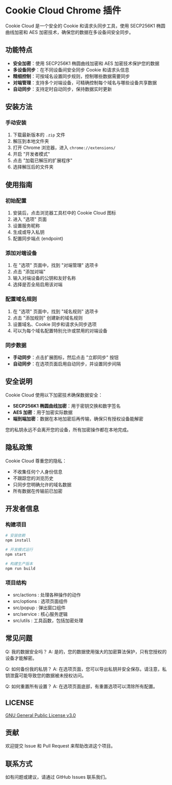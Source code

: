 # Cookie Cloud Chrome 插件
Cookie Cloud 是一个安全的 Cookie 和请求头同步工具，使用 SECP256K1 椭圆曲线加密和 AES 加密技术，确保您的数据在多设备间安全同步。


## 功能特点
- **安全加密**：使用 SECP256K1 椭圆曲线加密和 AES 加密技术保护您的数据
- **多设备同步**：在不同设备间安全同步 Cookie 和请求头信息
- **精细控制**：可按域名设置同步规则，控制哪些数据需要同步
- **对端管理**：支持多个对端设备，可精确控制每个域名与哪些设备共享数据
- **自动同步**：支持定时自动同步，保持数据实时更新


## 安装方法

### 手动安装
1. 下载最新版本的 `.zip` 文件
2. 解压到本地文件夹
3. 打开 Chrome 浏览器，进入 `chrome://extensions/`
4. 开启 "开发者模式"
5. 点击 "加载已解压的扩展程序"
6. 选择解压后的文件夹


## 使用指南
### 初始配置
1. 安装后，点击浏览器工具栏中的 Cookie Cloud 图标
2. 进入 "选项" 页面
3. 设置服务昵称
4. 生成或导入私钥
5. 配置同步端点 (endpoint)


### 添加对端设备
1. 在 "选项" 页面中，找到 "对端管理" 选项卡
2. 点击 "添加对端"
3. 输入对端设备的公钥和友好名称
4. 选择是否全局启用该对端


### 配置域名规则
1. 在 "选项" 页面中，找到 "域名规则" 选项卡
2. 点击 "添加规则" 创建新的域名规则
3. 设置域名、Cookie 同步和请求头同步选项
4. 可以为每个域名配置特别允许或禁用的对端设备


### 同步数据
- **手动同步**：点击扩展图标，然后点击 "立即同步" 按钮
- **自动同步**：在选项页面启用自动同步，并设置同步间隔


## 安全说明
Cookie Cloud 使用以下加密技术确保数据安全：

- **SECP256K1 椭圆曲线加密**：用于密钥交换和数字签名
- **AES 加密**：用于加密实际数据
- **端到端加密**：数据在本地加密后再传输，确保只有授权设备能解密

您的私钥永远不会离开您的设备，所有加密操作都在本地完成。

## 隐私政策
Cookie Cloud 尊重您的隐私：
- 不收集任何个人身份信息
- 不跟踪您的浏览历史
- 只同步您明确允许的域名数据
- 所有数据在传输前已加密


## 开发者信息
### 构建项目
```bash
# 安装依赖
npm install

# 开发模式运行
npm start

# 构建生产版本
npm run build
```


### 项目结构
- src/actions : 处理各种操作的动作
- src/options : 选项页面组件
- src/popup : 弹出窗口组件
- src/service : 核心服务逻辑
- src/utils : 工具函数，包括加密处理


## 常见问题
Q: 我的数据安全吗？
A: 是的，您的数据使用强大的加密算法保护，只有您授权的设备才能解密。

Q: 如何备份我的私钥？ 
A: 在选项页面，您可以导出私钥并安全保存。请注意，私钥泄露可能导致您的数据被未授权访问。

Q: 如何重置所有设置？ 
A: 在选项页面底部，有重置选项可以清除所有配置。


## LICENSE
[GNU General Public License v3.0](https://github.com/kur4ge/cookie-cloud-burp/blob/main/LICENSE)


## 贡献
欢迎提交 Issue 和 Pull Request 来帮助改进这个项目。


## 联系方式
如有问题或建议，请通过 GitHub Issues 联系我们。